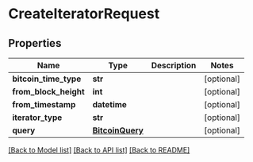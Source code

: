 # CreateIteratorRequest

## Properties
Name | Type | Description | Notes
------------ | ------------- | ------------- | -------------
**bitcoin_time_type** | **str** |  | [optional] 
**from_block_height** | **int** |  | [optional] 
**from_timestamp** | **datetime** |  | [optional] 
**iterator_type** | **str** |  | [optional] 
**query** | [**BitcoinQuery**](BitcoinQuery.md) |  | [optional] 

[[Back to Model list]](../README.md#documentation-for-models) [[Back to API list]](../README.md#documentation-for-api-endpoints) [[Back to README]](../README.md)


